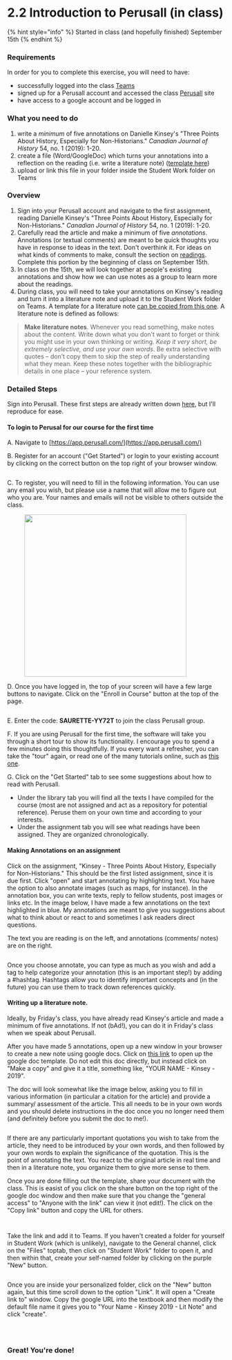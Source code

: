 # 2.2 Introduction to Perusall (in class)

{% hint style="info" %}
Started in class (and hopefully finished) September 15th
{% endhint %}

### Requirements

In order for you to complete this exercise, you will need to have:

* successfully logged into the class [Teams](../../digital-tools/teams.md)
* signed up for a Perusall account and accessed the class [Perusall](../../digital-tools/perusall.md) site
* have access to a google account and be logged in&#x20;

### What you need to do

1. write a _minimum_ of five annotations on Danielle Kinsey's "Three Points About History, Especially for Non-Historians." _Canadian Journal of History_ 54, no. 1 (2019): 1-20.&#x20;
2. create a file (Word/GoogleDoc) which turns your annotations into a reflection on the reading (i.e. write a literature note) ([template here](https://docs.google.com/document/d/12hIYg2UJdfCBa9u8\_UlXf1cHlVRV2gmnn0HkWsnBuvU/edit?usp=sharing))
3. upload or link this file in your folder inside the Student Work folder on Teams

### Overview

1. Sign into your Perusall account and navigate to the first assignment, reading Danielle Kinsey's "Three Points About History, Especially for Non-Historians." _Canadian Journal of History_ 54, no. 1 (2019): 1-20.&#x20;
2. Carefully read the article and make a minimum of five _annotations_. Annotations (or textual comments) are meant to be quick thoughts you have in response to ideas in the text. Don't overthink it. For ideas on what kinds of comments to make, consult the section on [readings](../../syllabus/coursework/readings.md). Complete this portion by the beginning of class on September 15th.&#x20;
3. In class on the 15th, we will look together at people's existing annotations and show how we can use notes as a group to learn more about the readings.&#x20;
4. During class, you will need to take your annotations on Kinsey's reading and turn it into a literature note and upload it to the Student Work folder on Teams. A template for a literature note [can be copied from this one](https://docs.google.com/document/d/12hIYg2UJdfCBa9u8\_UlXf1cHlVRV2gmnn0HkWsnBuvU/edit?usp=sharing). A literature note is defined as follows:

> **Make literature notes**. Whenever you read something, make notes about the content. Write down what you don’t want to forget or think you might use in your own thinking or writing. _Keep it very short, be extremely selective, and use your own words_. Be extra selective with quotes – don’t copy them to skip the step of really understanding what they mean. Keep these notes together with the bibliographic details in one place – your reference system.&#x20;

### Detailed Steps

Sign into Perusall. These first steps are already written down [here](../../digital-tools/perusall.md), but I'll reproduce for ease.&#x20;

#### To login to Perusal for our course for the first time

A. Navigate to [https://app.perusall.com/](https://app.perusall.com/)​

B. Register for an account ("Get Started") or login to your existing account by clicking on the correct button on the top right of your browser window.&#x20;

<figure><img src="../../../.gitbook/assets/Screenshot 2023-08-14 at 2.40.20 PM.png" alt=""><figcaption></figcaption></figure>

C. To register, you will need to fill in the following information. You can use any email you wish, but please use a name that will allow me to figure out who you are. Your names and emails will not be visible to others outside the class.&#x20;

<figure><img src="../../../.gitbook/assets/Screenshot 2023-08-14 at 2.40.55 PM.png" alt="" width="375"><figcaption></figcaption></figure>

D. Once you have logged in, the top of your screen will have a few large buttons to navigate. Click on the "Enroll in Course" button at the top of the page.&#x20;

<figure><img src="../../../.gitbook/assets/Screenshot 2023-08-14 at 2.45.47 PM.png" alt=""><figcaption></figcaption></figure>

E. Enter the code: **SAURETTE-YY72T** to join the class Perusall group.

F. If you are using Perusall for the first time, the software will take you through a short tour to show its functionality. I encourage you to spend a few minutes doing this thoughtfully. If you every want a refresher, you can take the "tour" again, or read one of the many tutorials online, such as [this one](https://www.bates.edu/curricular-research-computing/lyceum-tutorials/perusall/adding-annotations/).&#x20;

G. Click on the "Get Started" tab to see some suggestions about how to read with Perusall.

* Under the library tab you will find all the texts I have compiled for the course (most are not assigned and act as a repository for potential reference). Peruse them on your own time and according to your interests.&#x20;
* Under the assignment tab you will see what readings have been assigned. They are organized chronologically.&#x20;

#### Making Annotations on an assignment

Click on the assignment, "Kinsey - Three Points About History, Especially for Non-Historians." This should be the first listed assignment, since it is due first. Click "open" and start annotating by highlighting text. You have the option to also annotate images (such as maps, for instance). In the annotation box, you can write texts, reply to fellow students, post images or links etc. In the image below, I have made a few annotations on the text highlighted in blue. My annotations are meant to give you suggestions about what to think about or react to and sometimes I ask readers direct questions.&#x20;

The text you are reading is on the left, and annotations (comments/ notes) are on the right.&#x20;

<figure><img src="../../../.gitbook/assets/Screenshot 2023-08-14 at 2.37.57 PM.png" alt=""><figcaption></figcaption></figure>

Once you choose annotate, you can type as much as you wish and add a tag to help categorize your annotation (this is an important step!) by adding a #hashtag. Hashtags allow you to identify important concepts and (in the future) you can use them to track down references quickly.&#x20;

#### Writing up a literature note.&#x20;

Ideally, by Friday's class, you have already read Kinsey's article and made a minimum of five annotations. If not (bAd!), you can do it in Friday's class when we speak about Perusall.&#x20;

After you have made 5 annotations, open up a new window in your browser to create a new note using google docs. Click on [this link](https://docs.google.com/document/d/12hIYg2UJdfCBa9u8\_UlXf1cHlVRV2gmnn0HkWsnBuvU/edit?usp=sharing) to open up the google doc template. Do not edit this doc directly, but instead click on "Make a copy" and give it a title, something like, "YOUR NAME -  Kinsey - 2019".

The doc will look somewhat like the image below, asking you to fill in various information (in particular a citation for the article) and provide a summary/ assessment of the article. This all needs to be in your own words and you should delete instructions in the doc once you no longer need them (and definitely before you submit the doc to me!).&#x20;

<figure><img src="../../../.gitbook/assets/Screenshot 2023-08-14 at 2.59.44 PM.png" alt=""><figcaption></figcaption></figure>

If there are any particularly important quotations you wish to take from the article, they need to be introduced by your own words, and then followed by your own words to explain the significance of the quotation. This is the point of annotating the text. You react to the original article in real time and then in a literature note, you organize them to give more sense to them.&#x20;

Once you are done filling out the template, share your document with the class. This is easist of you click on the share button on the top right of the google doc window and then make sure that you change the "general access" to "Anyone with the link" can view it (not edit!). The click on the "Copy link" button and copy the URL for others.&#x20;

<div>

<figure><img src="../../../.gitbook/assets/Screenshot 2023-08-14 at 3.07.01 PM.png" alt=""><figcaption></figcaption></figure>

 

<figure><img src="../../../.gitbook/assets/Screenshot 2023-08-14 at 3.06.50 PM (1).png" alt=""><figcaption></figcaption></figure>

</div>

Take the link and add it to Teams.  If you haven't created a folder for yourself in Student Work (which is unlikely), navigate to the General channel, click on the "Files" toptab, then click on "Student Work" folder to open it, and then within that, create your self-named folder by clicking on the purple "New" button.

<figure><img src="../../../.gitbook/assets/Screen Shot 2022-09-16 at 1.27.11 PM.png" alt=""><figcaption></figcaption></figure>

Once you are inside your personalized folder, click on the "New" button again, but this time scroll down to the option "Link". It will open a "Create link to" window. Copy the google URL into the textbook and then modify the default file name it gives you to "Your Name - Kinsey 2019 - Lit Note" and click "create".&#x20;

<div>

<figure><img src="../../../.gitbook/assets/Screenshot 2023-08-14 at 3.13.00 PM (1).png" alt=""><figcaption></figcaption></figure>

 

<figure><img src="../../../.gitbook/assets/Screenshot 2023-08-14 at 3.11.38 PM (1).png" alt=""><figcaption></figcaption></figure>

 

<figure><img src="../../../.gitbook/assets/Screenshot 2023-08-14 at 3.14.28 PM.png" alt=""><figcaption></figcaption></figure>

</div>

### Great! You're done!
